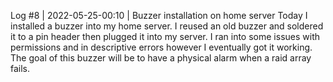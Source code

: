 Log #8 | 2022-05-25-00:10 | Buzzer installation on home server
Today I installed a buzzer into my home server. I reused an old buzzer and soldered it to a pin header then plugged it into my server. I ran into some issues with permissions and in descriptive errors however I eventually got it working. The goal of this buzzer will be to have a physical alarm when a raid array fails.

